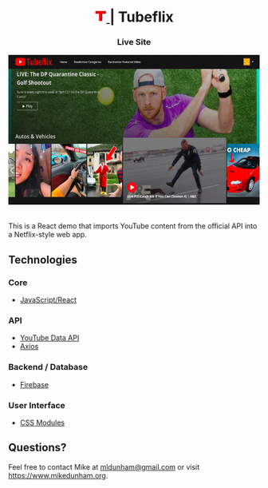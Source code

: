 <p align="center">
  
</p>
<h1 align="center">
  <a href="https://tube-flix.web.app/">
    <img alt="Tubeflix" src="public/favicon-32x32.png" width="24" />
  </a> | Tubeflix
</h1>

<h3 align="center" style="font-weight: bold">
  <a href="https://tube-flix.web.app/" style="text-decoration: none">Live Site</a>
</h3>
<div align="center">
  <a href="https://tube-flix.web.app/">
    <img alt="Tubeflix Screenshot" src="public/tubeflix.png" height="300" />
  </a>
</div>

\
This is a React demo that imports YouTube content from the official API into a Netflix-style web app.

## Technologies

### Core

  * [JavaScript/React](https://reactjs.org/)

### API

  * [YouTube Data API](https://developers.google.com/youtube/v3)
  * [Axios](https://github.com/axios/axios)

### Backend / Database

  * [Firebase](https://firebase.google.com/)

### User Interface

  * [CSS Modules](https://github.com/css-modules/css-modules)

## Questions?

Feel free to contact Mike at mldunham@gmail.com or visit https://www.mikedunham.org.